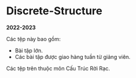 # Discrete-Structure
**2022-2023**

Các tệp này bao gồm:
- Bài tập lớn.
- Các bài tập được giao hàng tuần từ giảng viên.

Các tệp trên thuộc môn Cấu Trúc Rời Rạc.
